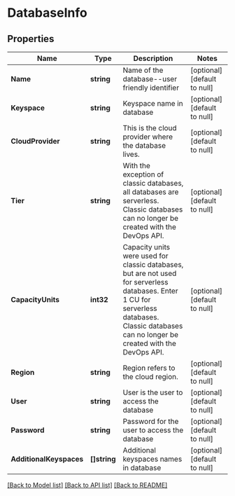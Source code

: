 # DatabaseInfo

## Properties
Name | Type | Description | Notes
------------ | ------------- | ------------- | -------------
**Name** | **string** | Name of the database--user friendly identifier | [optional] [default to null]
**Keyspace** | **string** | Keyspace name in database | [optional] [default to null]
**CloudProvider** | **string** | This is the cloud provider where the database lives. | [optional] [default to null]
**Tier** | **string** | With the exception of classic databases, all databases are serverless. Classic databases can no longer be created with the DevOps API. | [optional] [default to null]
**CapacityUnits** | **int32** | Capacity units were used for classic databases, but are not used for serverless databases. Enter 1 CU for serverless databases. Classic databases can no longer be created with the DevOps API. | [optional] [default to null]
**Region** | **string** | Region refers to the cloud region. | [optional] [default to null]
**User** | **string** | User is the user to access the database | [optional] [default to null]
**Password** | **string** | Password for the user to access the database | [optional] [default to null]
**AdditionalKeyspaces** | **[]string** | Additional keyspaces names in database | [optional] [default to null]

[[Back to Model list]](../README.md#documentation-for-models) [[Back to API list]](../README.md#documentation-for-api-endpoints) [[Back to README]](../README.md)

